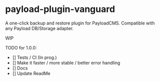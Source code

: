 # payload-plugin-vanguard

A one-click backup and restore plugin for PayloadCMS. Compatible with any Payload DB/Storage adapter.

WIP

TODO for 1.0.0:
- [] Tests / CI (In prog.)
- [] Make it faster / more stable / better error handling
- [] Docs
- [] Update ReadMe
